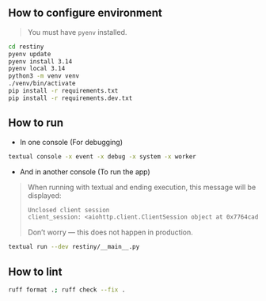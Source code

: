 ## How to configure environment

> You must have `pyenv` installed.

```bash
cd restiny
pyenv update
pyenv install 3.14
pyenv local 3.14
python3 -m venv venv
./venv/bin/activate
pip install -r requirements.txt
pip install -r requirements.dev.txt
```

## How to run
- In one console (For debugging)
```bash
textual console -x event -x debug -x system -x worker
```

- And in another console (To run the app)
> When running with textual and ending execution, this message will be displayed:
>```bash
>Unclosed client session
>client_session: <aiohttp.client.ClientSession object at 0x7764cad8a420>
>```
> Don’t worry — this does not happen in production.
```bash
textual run --dev restiny/__main__.py
```

## How to lint
```bash
ruff format .; ruff check --fix .
```
